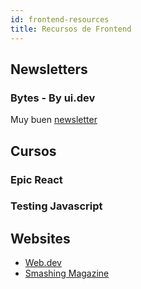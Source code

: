 ```yaml
---
id: frontend-resources
title: Recursos de Frontend
---
```


## Newsletters

### Bytes - By ui.dev

Muy buen [newsletter](https://bytes.dev/)

## Cursos

### Epic React

### Testing Javascript

## Websites

- [Web.dev](https://web.dev)
- [Smashing Magazine](https://www.smashingmagazine.com/)
